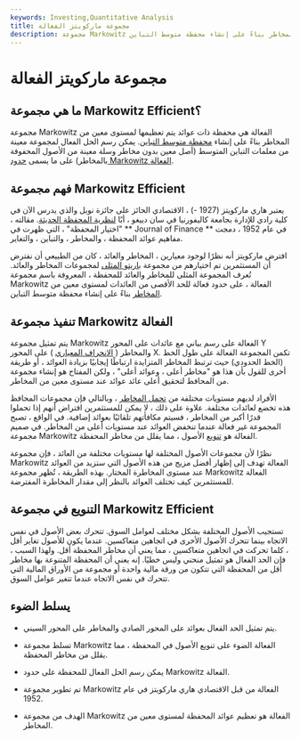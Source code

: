 ```yaml
---
keywords: Investing,Quantitative Analysis
title: مجموعة ماركويتز الفعالة
description: مجموعة Markowitz الفعالة هي محفظة ذات عوائد يتم تعظيمها لمستوى معين من المخاطر بناءً على إنشاء محفظة متوسط التباين.
---
```


# مجموعة ماركويتز الفعالة
## ما هي مجموعة Markowitz Efficient؟

مجموعة Markowitz الفعالة هي محفظة ذات عوائد يتم تعظيمها لمستوى معين من المخاطر بناءً على إنشاء [محفظة متوسط التباين](/portfolio). يمكن رسم الحل الفعال لمجموعة معينة من معلمات التباين المتوسط (أصل معين بدون مخاطر وسلة معينة من الأصول المحفوفة بالمخاطر) على ما يسمى [حدود Markowitz الفعالة](/efficientfrontier).

## فهم مجموعة Markowitz Efficient

يعتبر هاري ماركويتز (1927 -) ، الاقتصادي الحائز على جائزة نوبل والذي يدرس الآن في كلية رادي للإدارة بجامعة كاليفورنيا في سان دييغو ، أبًا [لنظرية المحفظة الحديثة](/modernportfoliotheory). مقالته ، "اختيار المحفظة" ، التي ظهرت في ** Journal of Finance ** في عام 1952 ، دمجت مفاهيم عوائد المحفظة ، والمخاطر ، والتباين ، والتغاير.

افترض ماركويتز أنه نظرًا لوجود معيارين ، المخاطر والعائد ، كان من الطبيعي أن نفترض أن المستثمرين تم اختيارهم من مجموعة [باريتو المثلى](/pareto-efficiency) لمجموعات المخاطر والعائد. تُعرف المجموعة المثلى للمخاطر والعائد للمحفظة ، المعروفة باسم مجموعة Markowitz الفعالة ، على حدود فعالة للحد الأقصى من العائدات لمستوى معين من [المخاطر](/risk) بناءً على إنشاء محفظة متوسط التباين.

## تنفيذ مجموعة Markowitz الفعالة

يتم تمثيل مجموعة Markowitz الفعالة على رسم بياني مع عائدات على المحور Y والمخاطر ( [الانحراف المعياري](/standarddeviation) ) على المحور X. تكمن المجموعة الفعالة على طول الخط (الخط الحدودي) حيث ترتبط المخاطر المتزايدة ارتباطًا إيجابيًا بزيادة العوائد ، أو طريقة أخرى للقول بأن هذا هو "مخاطر أعلى ، وعوائد أعلى" ، ولكن المفتاح هو إنشاء مجموعة من المحافظ لتحقيق أعلى عائد عوائد عند مستوى معين من المخاطر.

الأفراد لديهم مستويات مختلفة من [تحمل المخاطر](/risktolerance) ، وبالتالي فإن مجموعات المحافظ هذه تخضع لعائدات مختلفة. علاوة على ذلك ، لا يمكن للمستثمرين افتراض أنهم إذا تحملوا قدرًا أكبر من المخاطر ، فسيتم مكافأتهم تلقائيًا بعوائد إضافية. في الواقع ، تصبح المجموعة غير فعالة عندما تنخفض العوائد عند مستويات أعلى من المخاطر. في صميم مجموعة Markowitz الفعالة هو [تنويع](/diversification) الأصول ، مما يقلل من مخاطر المحفظة.

نظرًا لأن مجموعات الأصول المختلفة لها مستويات مختلفة من العائد ، فإن مجموعة Markowitz الفعالة تهدف إلى إظهار أفضل مزيج من هذه الأصول التي ستزيد من العوائد عند مستوى المخاطرة المختار. بهذه الطريقة ، تُظهر مجموعة Markowitz الفعالة للمستثمرين كيف تختلف العوائد بالنظر إلى مقدار المخاطرة المفترضة.

## التنويع في مجموعة Markowitz Efficient

تستجيب الأصول المختلفة بشكل مختلف لعوامل السوق. تتحرك بعض الأصول في نفس الاتجاه بينما تتحرك الأصول الأخرى في اتجاهين متعاكسين. عندما يكون للأصول تغاير أقل ، كلما تحركت في اتجاهين متعاكسين ، مما يعني أن مخاطر المحفظة أقل. ولهذا السبب ، فإن الحد الفعال هو تمثيل منحني وليس خطيًا. إنه يعني أن المحفظة المتنوعة بها مخاطر أقل من المحفظة التي تتكون من ورقة مالية واحدة أو مجموعة من الأوراق المالية التي تتحرك في نفس الاتجاه عندما تتغير عوامل السوق.

## يسلط الضوء

- يتم تمثيل الحد الفعال بعوائد على المحور الصادي والمخاطر على المحور السيني.

- تسلط مجموعة Markowitz الفعالة الضوء على تنويع الأصول في المحفظة ، مما يقلل من مخاطر المحفظة.

- يمكن رسم الحل الفعال للمحفظة على حدود Markowitz الفعالة.

- تم تطوير مجموعة Markowitz الفعالة من قبل الاقتصادي هاري ماركويتز في عام 1952.

- الهدف من مجموعة Markowitz الفعالة هو تعظيم عوائد المحفظة لمستوى معين من المخاطر.


